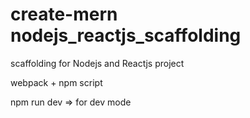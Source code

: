 # create-mern nodejs_reactjs_scaffolding
scaffolding for Nodejs and Reactjs project



webpack + npm script

npm run dev => for dev mode
